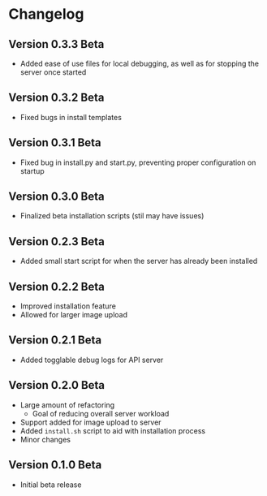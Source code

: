 # Changelog

## Version 0.3.3 Beta
- Added ease of use files for local debugging, as well as for stopping the server once started

## Version 0.3.2 Beta
- Fixed bugs in install templates

## Version 0.3.1 Beta
- Fixed bug in install.py and start.py, preventing proper configuration on startup

## Version 0.3.0 Beta
- Finalized beta installation scripts (stil may have issues)

## Version 0.2.3 Beta
- Added small start script for when the server has already been installed

## Version 0.2.2 Beta
- Improved installation feature
- Allowed for larger image upload

## Version 0.2.1 Beta
- Added togglable debug logs for API server

## Version 0.2.0 Beta

- Large amount of refactoring
  - Goal of reducing overall server workload
- Support added for image upload to server
- Added `install.sh` script to aid with installation process
- Minor changes

## Version 0.1.0 Beta
- Initial beta release